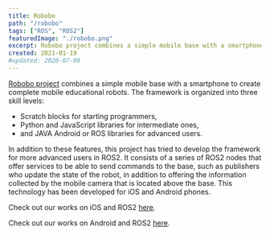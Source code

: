 ```yaml
---
title: Robobo
path: "/robobo"
tags: ["ROS", "ROS2"]
featuredImage: "./robobo.png"
excerpt: Robobo project combines a simple mobile base with a smartphone to create complete mobile educational robots.
created: 2021-01-19
#updated: 2020-07-09
---
```


[Robobo project](https://theroboboproject.com/en/?lang=en) combines a simple mobile base with a smartphone to create complete mobile educational robots. The framework is organized into three skill levels:

* Scratch blocks for starting programmers,
* Python and JavaScript libraries for intermediate ones,
* and JAVA Android or ROS libraries for advanced users.

In addition to these features, this project has tried to develop the framework for more advanced users in ROS2. It consists of a series of ROS2 nodes that offer services to be able to send commands to the base, such as publishers who update the state of the robot, in addition to offering the information collected by the mobile camera that is located above the base. This technology has been developed for iOS and Android phones.

Check out our works on iOS and ROS2 [here](https://github.com/mintforpeople/robobo-app-ios/tree/feature-ros2).

Check out our works on Android and ROS2 [here](https://github.com/mintforpeople/robobo-remote-control-ros2). 
